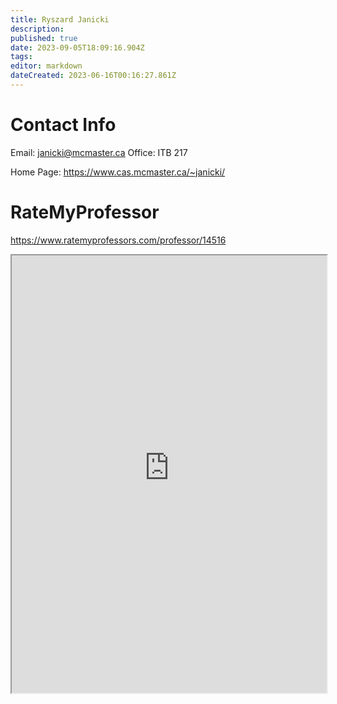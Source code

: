 ```yaml
---
title: Ryszard Janicki
description: 
published: true
date: 2023-09-05T18:09:16.904Z
tags: 
editor: markdown
dateCreated: 2023-06-16T00:16:27.861Z
---
```


# Contact Info
Email: janicki@mcmaster.ca
Office: ITB 217

Home Page: https://www.cas.mcmaster.ca/~janicki/

# RateMyProfessor
https://www.ratemyprofessors.com/professor/14516
<iframe src="https://www.ratemyprofessors.com/professor/14516" title="RateMyProfessors" width=100% height=700px />